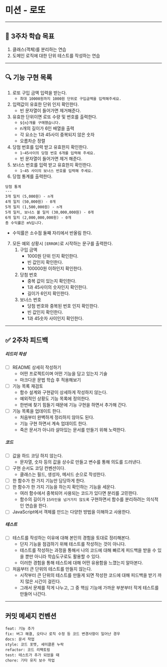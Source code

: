 # 미션 - 로또
---
## 📖 3주차 학습 목표
1. 클래스(객체)를 분리하는 연습
2. 도메인 로직에 대한 단위 테스트를 작성하는 연습
---
## 🔍 기능 구현 목록
1. 로또 구입 금액 입력을 받는다.
    - `최대 10000원까지 1000원 단위로 구입금액을 입력해주세요.`
2. 입력값이 유효한 단위 인지 확인한다.
    - 빈 문자열이 들어가면 제거해준다.
3. 유효한 단위이면 로또 수량 및 번호를 출력한다.
    - `${n}개를 구매했습니다.`
    - n개의 길이가 6인 배열을 출력
    - 각 요소는 1과 45사이 중복되지 않은 숫자
    - 오름차순 정렬
4. 당첨 번호를 입력 받고 유효한지 확인한다.
    - `1~45사이의 당첨 번호 6개를 입력해 주세요.`
    - 빈 문자열이 들어가면 제거 해준다.
5. 보너스 번호를 입력 받고 유효한지 확인한다.
    - `1~45 사이의 보너스 번호를 입력해 주세요.`
6. 당첨 통계를 출력한다.
```
당첨 통계
---
3개 일치 (5,000원) - n개
4개 일치 (50,000원) - 0개
5개 일치 (1,500,000원) - n개
5개 일치, 보너스 볼 일치 (30,000,000원) - 0개
6개 일치 (2,000,000,000원) - 0개
총 수익률은 m%입니다.
```
- 수익률은 소수점 둘째 자리에서 반올림 한다.

7. 모든 예외 상황시 `[ERROR]`로 시작하는 문구를 출력한다.
    1. 구입 금액
        - 1000원 단위 인지 확인한다.
        - 빈 값인지 확인한다.
        - 100000원 이하인지 확인한다.
    2. 당첨 번호
        - 중복 값이 있는지 확인한다.
        - 1과 45사이의 숫자인지 확인한다.
        - 길이가 6인지 확인한다.
    3. 보너스 번호
        - 당첨 번호와 중복된 번호 인지 확인한다.
        - 빈 값인지 확인한다.
        - 1과 45숫자 사이인지 확인한다.
---
## ✅ 2주차 피드백

##### 리드미 작성
- [ ] README 상세히 작성하기
    - 어떤 프로젝트이며 어떤 기능을 담고 있는지 기술
    - 마크다운 문법 학습 후 적용해보기
- [ ] 기능 목록 재검토
    - 함수 설계와 구현같이 상세하게 작성하지 않는다.
    - 예외적인 상황도 기능 목록에 정의한다.
    - 한번에 찾기 힘들기 때문에 기능 구현을 하면서 추가해 간다.
- [ ] 기능 목록을 업데이트 한다.
    - 처음부터 완벽하게 정리하지 않아도 된다.
    - 기능 구현 하면서 계속 업데이트 한다.
    - 죽은 문서가 아니라 살아있는 문서를 만들기 위해 노력한다.

##### 코드
- [ ] 값을 하드 코딩 하지 않는다.
    - 문자열, 숫자 등의 값을 상수로 만들고 변수를 통해 의도를 드러낸다.
- [ ] 구현 순서도 코딩 컨벤션이다.
    - 클래스는 필드, 생성자, 메서드 순으로 작성한다.
- [ ] 한 함수가 한 가지 기능만 담당하게 한다.
- [ ] 한 함수가 한 가지 기능을 하는지 확인하는 기능을 세운다.
    - 여러 함수에서 중복되어 사용되는 코드가 있다면 분리를 고민한다.
    - 함수의 길이가 `15라인을 넘거가지 않도록` 구현하면서 함수를 분리하려는 의식적인 연습을 한다.
- [ ] JavaScript에서 객체를 만드는 다양한 방법을 이해하고 사용한다.

##### 테스트
- [ ] 테스트를 작성하는 이유에 대해 본인의 경험을 토대로 정리해본다.
    - 단지 기능을 점검하기 위해 테스트를 작성하는 것이 아니다.
    - 테스트를 작성하는 과정을 통해서 나의 코드에 대해 빠르게 피드백을 받을 수 있을 뿐만 아니라 학습도구로도 활용할 수 있다.
    - 이러한 경험을 통해 테스트에 대해 어떤 유용함을 느꼈는지 알아본다.
- [ ] 처음부터 큰 단위의 테스트를 만들지 않는다.
    - 시작부터 큰 단위의 테스트를 만들게 되면 작성한 코드에 대해 피드백을 받기 까지 많은 시간이 걸린다.
    - 그래서 문제를 작게 나누고, 그 중 핵심 기능에 가까운 부분부터 작게 테스트를 만들어 나간다.

---
## 커밋 메세지 컨벤션
```
feat: 기능 추가
fix: 버그 해결, 오타나 로직 수정 등 코드 변경사항이 일어난 경우
docs: 문서 작업
style: 코드 포멧, 세미클론 누락
refactor: 코드 리팩토링
test: 테스트가 추가 되었을 때
chore: 기타 유지 보수 작업
```